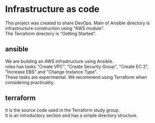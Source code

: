 # Infrastructure as code
This project was created to share DevOps.
Main of Ansible directory is infrastructure construction using "AWS module".<br>
The Terraform directory is "Getting Started".

## ansible
We are building an AWS infrastructure using Ansible.<br>
roles has tasks "Create VPC", "Create Security Group", "Create EC 2", "Increase EBS" and "Change Instance Type".<br>
These tasks are experimental.
We recommend using Terraform when considering practicality.

## terraform
It is the source code used in the Terraform study group.<br>
It is an introductory section and has a simple directory structure.
